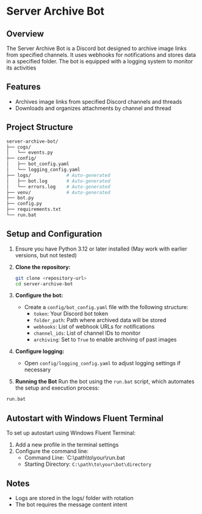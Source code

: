 # Server Archive Bot

## Overview
The Server Archive Bot is a Discord bot designed to archive image links from specified channels. It uses webhooks for notifications and stores data in a specified folder. The bot is equipped with a logging system to monitor its activities

## Features
- Archives image links from specified Discord channels and threads
- Downloads and organizes attachments by channel and thread

## Project Structure
```bash
server-archive-bot/
├── cogs/
│   └── events.py
├── config/
│   ├── bot_config.yaml
│   └── logging_config.yaml
├── logs/             # Auto-generated
│   ├── bot.log       # Auto-generated
│   └── errors.log    # Auto-generated
├── venv/             # Auto-generated
├── bot.py
├── config.py
├── requirements.txt
└── run.bat
```
## Setup and Configuration

1. Ensure you have Python 3.12 or later installed (May work with earlier versions, but not tested)

2. **Clone the repository:**
   ```bash
   git clone <repository-url>
   cd server-archive-bot
   ```
3. **Configure the bot:**
   - Create a `config/bot_config.yaml` file with the following structure:
     - `token`: Your Discord bot token
     - `folder_path`: Path where archived data will be stored
     - `webhooks`: List of webhook URLs for notifications
     - `channel_ids`: List of channel IDs to monitor
     - `archiving`: Set to `True` to enable archiving of past images

4. **Configure logging:**
   - Open `config/logging_config.yaml` to adjust logging settings if necessary

5. **Running the Bot**
Run the bot using the `run.bat` script, which automates the setup and execution process:
```bash
run.bat
```

## Autostart with Windows Fluent Terminal

To set up autostart using Windows Fluent Terminal:

1. Add a new profile in the terminal settings
2. Configure the command line:
   - Command Line: `C:\path\to\your\run.bat
   - Starting Directory: `C:\path\to\your\bot\directory`

## Notes

- Logs are stored in the logs/ folder with rotation
- The bot requires the message content intent
